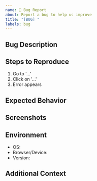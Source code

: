 ```yaml
---
name: 🐛 Bug Report
about: Report a bug to help us improve
title: "[BUG] "
labels: bug
---
```


## Bug Description
<!-- A clear and concise description of the bug. -->

## Steps to Reproduce
1. Go to '...'
2. Click on '...'
3. Error appears

## Expected Behavior
<!-- What should have happened. -->

## Screenshots
<!-- If applicable, add screenshots. -->

## Environment
- OS:
- Browser/Device:
- Version:

## Additional Context
<!-- Any other relevant context. -->
